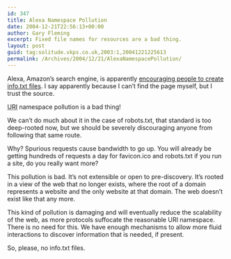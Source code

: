 ```yaml
---
id: 347
title: Alexa Namespace Pollution
date: 2004-12-21T22:56:13+00:00
author: Gary Fleming
excerpt: Fixed file names for resources are a bad thing.
layout: post
guid: tag:solitude.vkps.co.uk,2003:1,20041221225613
permalink: /Archives/2004/12/21/AlexaNamespacePollution/
---
```

Alexa, Amazon&#8217;s search engine, is apparently [encouraging people to create info.txt files](http://jtauber.com/blog/2004/12/21/alexa_does_datalibre_right). I say apparently because I can&#8217;t find the page myself, but I trust the source.

<acronym title="Uniform Resource Indicator">URI</acronym> namespace pollution is a bad thing!

We can&#8217;t do much about it in the case of robots.txt, that standard is too deep-rooted now, but we should be severely discouraging anyone from following that same route.

Why? Spurious requests cause bandwidth to go up. You will already be getting hundreds of requests a day for favicon.ico and robots.txt if you run a site, do you really want more?

This pollution is bad. It&#8217;s not extensible or open to pre-discovery. It&#8217;s rooted in a view of the web that no longer exists, where the root of a domain represents a website and the only website at that domain. The web doesn&#8217;t exist like that any more.

This kind of pollution is damaging and will eventually reduce the scalability of the web, as more protocols suffocate the reasonable URI namespace. There is no need for this. We have enough mechanisms to allow more fluid interactions to discover information that is needed, if present.

So, please, no info.txt files.